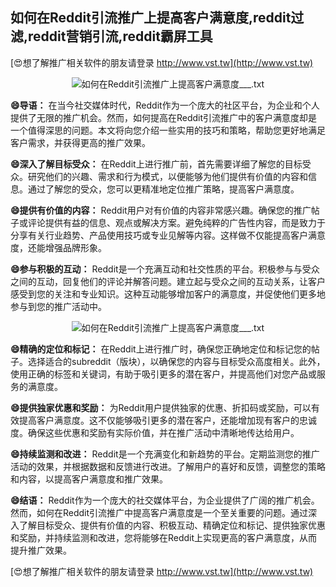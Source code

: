 ## **如何在Reddit引流推广上提高客户满意度,reddit过滤,reddit营销引流,reddit霸屏工具**

[😍想了解推广相关软件的朋友请登录 http://www.vst.tw](http://www.vst.tw)

 <center><img src="https://vst.tw/MP4/tuiguang/png/4.png" alt="如何在Reddit引流推广上提高客户满意度___.txt"></center>

**😄导语：**
在当今社交媒体时代，Reddit作为一个庞大的社区平台，为企业和个人提供了无限的推广机会。然而，如何提高在Reddit引流推广中的客户满意度却是一个值得深思的问题。本文将向您介绍一些实用的技巧和策略，帮助您更好地满足客户需求，并获得更高的推广效果。

**😄深入了解目标受众：**
在Reddit上进行推广前，首先需要详细了解您的目标受众。研究他们的兴趣、需求和行为模式，以便能够为他们提供有价值的内容和信息。通过了解您的受众，您可以更精准地定位推广策略，提高客户满意度。

**😄提供有价值的内容：**
Reddit用户对有价值的内容非常感兴趣。确保您的推广帖子或评论提供有益的信息、观点或解决方案。避免纯粹的广告性内容，而是致力于分享有关行业趋势、产品使用技巧或专业见解等内容。这样做不仅能提高客户满意度，还能增强品牌形象。

**😄参与积极的互动：**
Reddit是一个充满互动和社交性质的平台。积极参与与受众之间的互动，回复他们的评论并解答问题。建立起与受众之间的互动关系，让客户感受到您的关注和专业知识。这种互动能够增加客户的满意度，并促使他们更多地参与到您的推广活动中。

 <center><img src="https://vst.tw/MP4/tuiguang/png/5.png" alt="如何在Reddit引流推广上提高客户满意度___.txt"></center>

**😄精确的定位和标记：**
在Reddit上进行推广时，确保您正确地定位和标记您的帖子。选择适合的subreddit（版块），以确保您的内容与目标受众高度相关。此外，使用正确的标签和关键词，有助于吸引更多的潜在客户，并提高他们对您产品或服务的满意度。

**😄提供独家优惠和奖励：**
为Reddit用户提供独家的优惠、折扣码或奖励，可以有效提高客户满意度。这不仅能够吸引更多的潜在客户，还能增加现有客户的忠诚度。确保这些优惠和奖励有实际价值，并在推广活动中清晰地传达给用户。

**😄持续监测和改进：**
Reddit是一个充满变化和新趋势的平台。定期监测您的推广活动的效果，并根据数据和反馈进行改进。了解用户的喜好和反馈，调整您的策略和内容，以提高客户满意度和推广效果。

**😄结语：**
Reddit作为一个庞大的社交媒体平台，为企业提供了广阔的推广机会。然而，如何在Reddit引流推广中提高客户满意度是一个至关重要的问题。通过深入了解目标受众、提供有价值的内容、积极互动、精确定位和标记、提供独家优惠和奖励，并持续监测和改进，您将能够在Reddit上实现更高的客户满意度，从而提升推广效果。

[😍想了解推广相关软件的朋友请登录 http://www.vst.tw](http://www.vst.tw)



